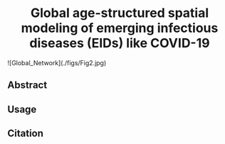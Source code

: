 <div align="center">
  <h1 align="center">Global age-structured spatial modeling of emerging infectious diseases (EIDs) like COVID-19
</h1>
</div>
![Global_Network](./figs/Fig2.jpg)

## Abstract

## Usage

## Citation

